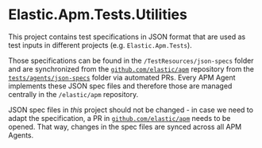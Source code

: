 # Elastic.Apm.Tests.Utilities

This project contains test specifications in JSON format that are used as test inputs in
different projects (e.g. `Elastic.Apm.Tests`).

Those specifications can be found in the `/TestResources/json-specs` folder and are synchronized
from the [`github.com/elastic/apm`](https://github.com/elastic/apm) repository from the
[`tests/agents/json-specs`](https://github.com/elastic/apm/tree/main/tests/agents/json-specs) folder
via automated PRs.
Every APM Agent implements these JSON spec files and therefore those are managed centrally
in the `/elastic/apm` repository.

JSON spec files in *this* project should not be changed - in case we need to adapt the specification,
a PR in [`github.com/elastic/apm`](https://github.com/elastic/apm) needs to be opened.
That way, changes in the spec files are synced across all APM Agents.
